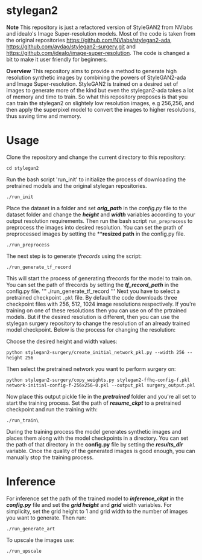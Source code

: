 # stylegan2
**Note** 
This repository is just a refactored version of StyleGAN2 from NVlabs and idealo's Image Super-resolution models. Most of the code is taken from the original repositories https://github.com/NVlabs/stylegan2-ada, https://github.com/aydao/stylegan2-surgery.git and https://github.com/idealo/image-super-resolution. The code is changed a bit to make it user friendly for beginners.

**Overview**
This repository aims to provide a method to generate high resolution synthetic images by combining the powers of StyleGAN2-ada and Image Super-resolution. StyleGAN2 is trained on a desired set of images to generate more of the kind but even the stylegan2-ada takes a lot of memory and time to train. So what this repository proposes is that you can train the stylegan2 on slightely low resolution images, e.g 256,256, and then apply the superpixel model to convert the images to higher resolutions, thus saving time and memory. 

# Usage
Clone the repository and change the current directory to this repository:
```
cd stylegan2
```
Run the bash script 'run_init' to initialize the process of downloading the pretrained models and the original stylegan repositories.
```
./run_init
```
Place the dataset in a folder and set ***orig_path*** in the *config.py* file to the dataset folder and change the ***height*** and ***width*** variables according to your output resolution requirements. 
Then run the bash script ```run_preprocess``` to preprocess the images into desired resolution. You can set the prath of preprocessed images by setting the ****resized path** in the config.py file.
```
./run_preprocess
```
The next step is to generate *tfrecords* using the script:
```
./run_generate_tf_record
```
This will start the process of generating tfrecords for the model to train on. You can set the path of tfrecords by setting the ***tf_record_path*** in the config.py file. 
'''
./run_generate_tf_record
'''
Next you have to select a pretrained checkpoint ```.pkl``` file. By default the code downloads three checkpoint files with 256, 512, 1024 image resolutions respectively. If you're training on one of these resolutions then you can use on of the prtrained models. But if the desired resolution is different, then you can use the stylegan surgery repository to change the resolution of an already trained model checkpoint. Below is the process for changing the resolution:

Choose the desired height and width values:
```
python stylegan2-surgery/create_initial_network_pkl.py --width 256 --height 256
```

Then select the pretrained network you want to perform surgery on:
```
python stylegan2-surgery/copy_weights.py stylegan2-ffhq-config-f.pkl network-initial-config-f-256x256-0.pkl --output_pkl surgery_output.pkl
```
Now place this output pickle file in the ***pretrained*** folder and you're all set to start the training process.
Set the path of ***resume_ckpt*** to a pretrained checkpoint and run the training with:
```
./run_train\
```
During the training process the model generates synthetic images and places them along with the model checkpoints in a directory. You can set the path 
of that directory in the **config.py** file by setting the ***results_dir*** variable. Once the quality of the generated images is good enough, you can
manually stop the training process.

# Inference
For inference set the path of the trained model to ***inference_ckpt*** in the ***config.py*** file and set the ***grid height*** and ***grid*** width variables. For simplicity, set the grid height to 1 and grid width to the number of images you want to generate. Then run:
```
./run_generate_art
```
To upscale the images use:
```
./run_upscale
```
